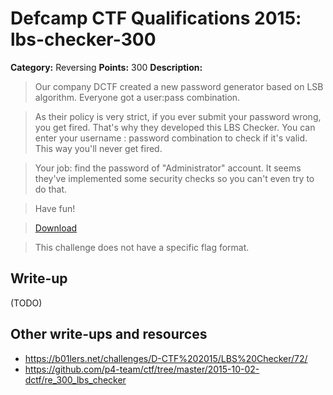# Defcamp CTF Qualifications 2015: lbs-checker-300

**Category:** Reversing
**Points:** 300
**Description:**

> Our company DCTF created a new password generator based on LSB algorithm. Everyone got a user:pass combination.

> As their policy is very strict, if you ever submit your password wrong, you get fired. That's why they developed this LBS Checker. You can enter your username : password combination to check if it's valid. This way you'll never get fired.

> Your job: find the password of "Administrator" account. It seems they've implemented some security checks so you can't even try to do that.

> Have fun!

> [Download](r300)

> This challenge does not have a specific flag format.


## Write-up

(TODO)

## Other write-ups and resources

* <https://b01lers.net/challenges/D-CTF%202015/LBS%20Checker/72/>
* <https://github.com/p4-team/ctf/tree/master/2015-10-02-dctf/re_300_lbs_checker>
